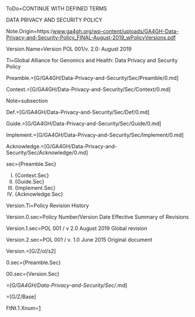 
ToDo=CONTINUE WITH DEFINED TERMS

DATA PRIVACY AND SECURITY POLICY

Note.Origin=https:/www.ga4gh.org/wp-content/uploads/GA4GH-Data-Privacy-and-Security-Policy_FINAL-August-2019_wPolicyVersions.pdf

Version.Name=Version POL 001/v. 2.0: August 2019

Ti=Global Alliance for Genomics and Health: Data Privacy and Security Policy

Preamble.=[G/GA4GH/Data-Privacy-and-Security/Sec/Preamble/0.md]

Context.=[G/GA4GH/Data-Privacy-and-Security/Sec/Context/0.md]

Note=subsection

Def.=[G/GA4GH/Data-Privacy-and-Security/Sec/Def/0.md]

Guide.=[G/GA4GH/Data-Privacy-and-Security/Sec/Guide/0.md]

Implement.=[G/GA4GH/Data-Privacy-and-Security/Sec/Implement/0.md]

Acknowledge.=[G/GA4GH/Data-Privacy-and-Security/Sec/Acknowledge/0.md]

sec={Preamble.Sec}<ol type=I><li>{Context.Sec}</li><li>{Guide.Sec}</li><li>{Implement.Sec}</li><li>{Acknowledge.Sec}</li></ol>


Version.Ti=Policy Revision History

Version.0.sec=Policy Number/Version Date Effective Summary of Revisions

Version.1.sec=POL 001 / v 2.0 August 2019 Global revision

Version.2.sec=POL 001 / v. 1.0 June 2015 Original document 

Version.=[G/Z/ol/s2]

0.sec={Preamble.Sec}

00.sec={Version.Sec}

_=[G/GA4GH/Data-Privacy-and-Security/Sec/_.md]


=[G/Z/Base]

FtNt.1.Xnum=<a href='#Def.FtNt.1.sec' class='definedterm'>1</a>

